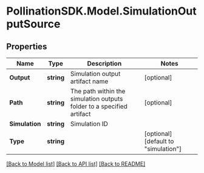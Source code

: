 
# PollinationSDK.Model.SimulationOutputSource

## Properties

Name | Type | Description | Notes
------------ | ------------- | ------------- | -------------
**Output** | **string** | Simulation output artifact name | [optional] 
**Path** | **string** | The path within the simulation outputs folder to a specified artifact | [optional] 
**Simulation** | **string** | Simulation ID | 
**Type** | **string** |  | [optional] [default to "simulation"]

[[Back to Model list]](../README.md#documentation-for-models)
[[Back to API list]](../README.md#documentation-for-api-endpoints)
[[Back to README]](../README.md)

